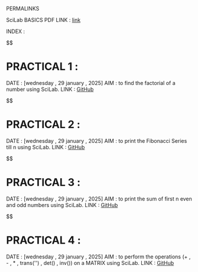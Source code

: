 PERMALINKS

SciLab BASICS PDF LINK : [link](https://github.com/manakcodes/Probability-Statistics-And-Linear-Programming-Lab-SEM4/blob/8e940ca6e638556e40e302c4d498f6cb4a936069/SciLabBasics.pdf)

INDEX : 

$$
# PRACTICAL 1 : 
DATE : [wednesday , 29 january , 2025]
AIM : to find the factorial of a number using SciLab.
LINK : [GitHub](https://github.com/manakcodes/Probability-Statistics-And-Linear-Programming-Lab-SEM4/blob/cb57ebeeced58e808da638f48a80debecca4ed63/PRACTICAL_1_Factorial.sce)

$$
# PRACTICAL 2 :
DATE : [wednesday , 29 january , 2025]
AIM : to print the Fibonacci Series till n using SciLab.
LINK : [GitHub](https://github.com/manakcodes/Probability-Statistics-And-Linear-Programming-Lab-SEM4/blob/cb57ebeeced58e808da638f48a80debecca4ed63/PRACTICAL_2_FibonacciSeries.sce)

$$
# PRACTICAL 3 :
DATE : [wednesday , 29 january , 2025]
AIM : to print the sum of first n even and odd numbers using SciLab.
LINK : [GitHub](https://github.com/manakcodes/Probability-Statistics-And-Linear-Programming-Lab-SEM4/blob/cb57ebeeced58e808da638f48a80debecca4ed63/PRACTICAL_3_EvenOddSum.sce)

$$
# PRACTICAL 4 : 
DATE : [wednesday , 29 january , 2025]
AIM : to perform the operations (+ , - , * , trans('') , det() , inv()) on a MATRIX using SciLab.
LINK : [GitHub](https://github.com/manakcodes/Probability-Statistics-And-Linear-Programming-Lab-SEM4/blob/cb57ebeeced58e808da638f48a80debecca4ed63/PRACTICAL_4_MatrixOperations.sce)
